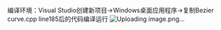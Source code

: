 编译环境：Visual Studio创建新项目->Windows桌面应用程序->复制Bezier curve.cpp line185后的代码编译运行
![Uploading image.png…]()
